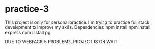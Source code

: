 # practice-3
This project is only for personal practice. I'm trying to practice full stack development to improve my skills.
Dependencies:
npm install 
npm install express
npm install pg

DUE TO WEBPACK 5 PROBLEMS, PROJECT IS ON WAIT.
